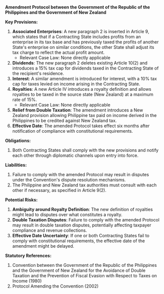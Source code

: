 **Amendment Protocol between the Government of the Republic of the Philippines and the Government of New Zealand**

**Key Provisions:**

1.  **Associated Enterprises**: A new paragraph 2 is inserted in Article 9, which states that if a Contracting State includes profits from an enterprise in its tax base and has previously taxed the profits of another State's enterprise on similar conditions, the other State shall adjust its tax charge to reflect the actual profit amount.
    *   Relevant Case Law: None directly applicable
2.  **Dividends**: The new paragraph 2 deletes existing Article 10(2) and introduces a 15% tax cap for dividends taxed in the Contracting State of the recipient's residence.
3.  **Interest**: A similar amendment is introduced for interest, with a 10% tax cap for taxes levied on income arising in the Contracting State.
4.  **Royalties**: A new Article IV introduces a royalty definition and allows royalties to be taxed in the source state (New Zealand) at a maximum rate of 15%.
    *   Relevant Case Law: None directly applicable
5.  **Relief from Double Taxation**: The amendment introduces a New Zealand provision allowing Philippine tax paid on income derived in the Philippines to be credited against New Zealand tax.
6.  **Effective Date**: The amended Protocol takes effect six months after notification of compliance with constitutional requirements.

**Obligations:**

1.  Both Contracting States shall comply with the new provisions and notify each other through diplomatic channels upon entry into force.

**Liabilities:**

1.  Failure to comply with the amended Protocol may result in disputes under the Convention's dispute resolution mechanisms.
2.  The Philippine and New Zealand tax authorities must consult with each other if necessary, as specified in Article 9(2).

**Potential Risks:**

1.  **Ambiguity around Royalty Definition**: The new definition of royalties might lead to disputes over what constitutes a royalty.
2.  **Double Taxation Disputes**: Failure to comply with the amended Protocol may result in double taxation disputes, potentially affecting taxpayer compliance and revenue collections.
3.  **Effective Date Uncertainty**: If one or both Contracting States fail to comply with constitutional requirements, the effective date of the amendment might be delayed.

**Statutory References:**

1.  Convention between the Government of the Republic of the Philippines and the Government of New Zealand for the Avoidance of Double Taxation and the Prevention of Fiscal Evasion with Respect to Taxes on Income (1980)
2.  Protocol Amending the Convention (2002)